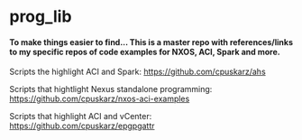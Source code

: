 # prog_lib

#### To make things easier to find... This is a master repo with references/links to my specific repos of code examples for NXOS, ACI, Spark and more.  

Scripts the highlight ACI and Spark: 
<https://github.com/cpuskarz/ahs>

Scripts that hightlight Nexus standalone programming: <https://github.com/cpuskarz/nxos-aci-examples>

Scripts that highlight ACI and vCenter:
<https://github.com/cpuskarz/epgpgattr>

